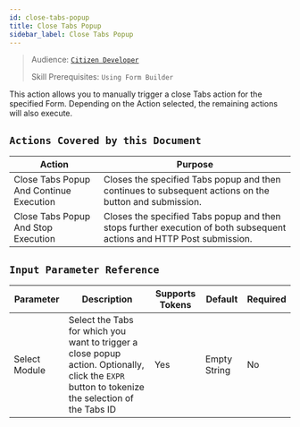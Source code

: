 ```yaml
---
id: close-tabs-popup
title: Close Tabs Popup
sidebar_label: Close Tabs Popup
---
```


> Audience: [`Citizen Developer`](audience.md#citizen-developers)
> 
> Skill Prerequisites: `Using Form Builder`

This action allows you to manually trigger a close Tabs action for the specified Form. Depending on the Action selected, the remaining actions will also execute.

## `Actions Covered by this Document`

| Action | Purpose |
| ------ | ------- |
| Close Tabs Popup And Continue Execution | Closes the specified Tabs popup and then continues to subsequent actions on the button and submission. |
| Close Tabs Popup And Stop Execution | Closes the specified Tabs popup and then stops further execution of both subsequent actions and HTTP Post submission. |

## `Input Parameter Reference`

| Parameter | Description | Supports Tokens | Default | Required |
| --------- | ----------- | --------------- | ------- | -------- |
| Select Module | Select the Tabs for which you want to trigger a close popup action. Optionally, click the `EXPR` button to tokenize the selection of the Tabs ID | Yes | Empty String | No |
